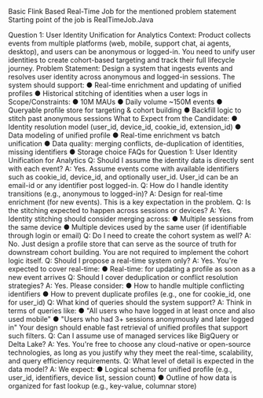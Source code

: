 Basic Flink Based Real-Time Job for the mentioned problem statement
Starting point of the job is RealTimeJob.Java

Question 1: User Identity Unification for Analytics
Context:
Product collects events from multiple platforms (web, mobile, support chat, ai agents, desktop), and
users can be anonymous or logged-in. You need to unify user identities to create cohort-based
targeting and track their full lifecycle journey.
Problem Statement:
Design a system that ingests events and resolves user identity across anonymous and logged-in
sessions. The system should support:
● Real-time enrichment and updating of unified profiles
● Historical stitching of identities when a user logs in
Scope/Constraints:
● 10M MAUs
● Daily volume ~150M events
● Queryable profile store for targeting & cohort building
● Backfill logic to stitch past anonymous sessions
What to Expect from the Candidate:
● Identity resolution model (user_id, device_id, cookie_id, extension_id)
● Data modeling of unified profile
● Real-time enrichment vs batch unification
● Data quality: merging conflicts, de-duplication of identities, missing identifiers
● Storage choice
FAQs for Question 1: User Identity Unification for Analytics
Q: Should I assume the identity data is directly sent with each event?
A: Yes. Assume events come with available identifiers such as cookie_id, device_id, and optionally
user_id. User_id can be an email-id or any identifier post logged-in.
Q: How do I handle identity transitions (e.g., anonymous to logged-in)?
A: Design for real-time enrichment (for new events). This is a key expectation in the problem.
Q: Is the stitching expected to happen across sessions or devices?
A: Yes. Identity stitching should consider merging across:
● Multiple sessions from the same device
● Multiple devices used by the same user (if identifiable through login or email)
Q: Do I need to create the cohort system as well?
A: No. Just design a profile store that can serve as the source of truth for downstream cohort building.
You are not required to implement the cohort logic itself.
Q: Should I propose a real-time system only?
A: Yes. You're expected to cover real-time:
● Real-time: for updating a profile as soon as a new event arrives
Q: Should I cover deduplication or conflict resolution strategies?
A: Yes. Please consider:
● How to handle multiple conflicting identifiers
● How to prevent duplicate profiles (e.g., one for cookie_id, one for user_id)
Q: What kind of queries should the system support?
A: Think in terms of queries like:
● "All users who have logged in at least once and also used mobile"
● "Users who had 3+ sessions anonymously and later logged in"
Your design should enable fast retrieval of unified profiles that support such filters.
Q: Can I assume use of managed services like BigQuery or Delta Lake?
A: Yes. You're free to choose any cloud-native or open-source technologies, as long as you justify why
they meet the real-time, scalability, and query efficiency requirements.
Q: What level of detail is expected in the data model?
A: We expect:
● Logical schema for unified profile (e.g., user_id, identifiers, device list, session count)
● Outline of how data is organized for fast lookup (e.g., key-value, columnar store)
